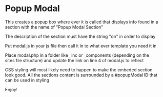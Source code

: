 # Popup Modal

This creates a popup box where ever it is called that displays info found in a section with the name of "Popup Modal Section"

The description of the section must have the string "on" in order to display

Put modal.js in your js file then call it in to what ever template you need it in

Place modal.php in a folder like _inc or _components (depending on the sites file structure) and update the link on line 4 of modal.js to reflect

CSS styling will most likely need to happen to make the embeded section look good. All the sections content is surrounded by a #popupModal ID that can be used in styling

Enjoy!